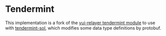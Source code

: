 # Tendermint

This implementation is a fork of the [yui-relayer tendermint module](https://github.com/hyperledger-labs/yui-relayer/tree/a0d1b91aac23845bc02e4c4cb180417cb1a2043e/chains/tendermint) to use with [tendermint-sol](https://github.com/datachainlab/tendermint-sol), which modifies some data type definitions by protobuf.
